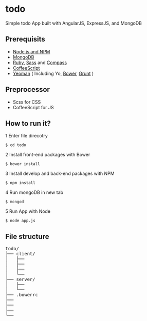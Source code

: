 
# todo
Simple todo App built with AngularJS, ExpressJS, and MongoDB

## Prerequisits
- [Node.js and NPM](http://nodejs.org/)
- [MongoDB](http://www.mongodb.org/)
- [Ruby](https://www.ruby-lang.org/), [Sass](http://sass-lang.com/) and [Compass](http://compass-style.org/)
- [CoffeeScript](http://coffeescript.org/)
- [Yeoman](http://yeoman.io/) ( Including Yo, [Bower](http://bower.io/), [Grunt](http://gruntjs.com/) )

## Preprocessor
- Scss for CSS
- CoffeeScript for JS

## How to run it?
1 Enter file direcotry

```
$ cd todo
```

2 Install front-end packages with Bower

```
$ bower install
```
3 Install develop and back-end packages with NPM

```
$ npm install
```

4 Run mongoDB in new tab

```
$ mongod
```

5 Run App with Node

```
$ node app.js
```

## File structure

<pre>
todo/
├── client/
│   ├── 
│   ├── 
│   ├── 
│   └── 
├── server/
│   ├──
│   └── 
├── .bowerrc
├── 
├── 
├── 
└──  
</pre>

